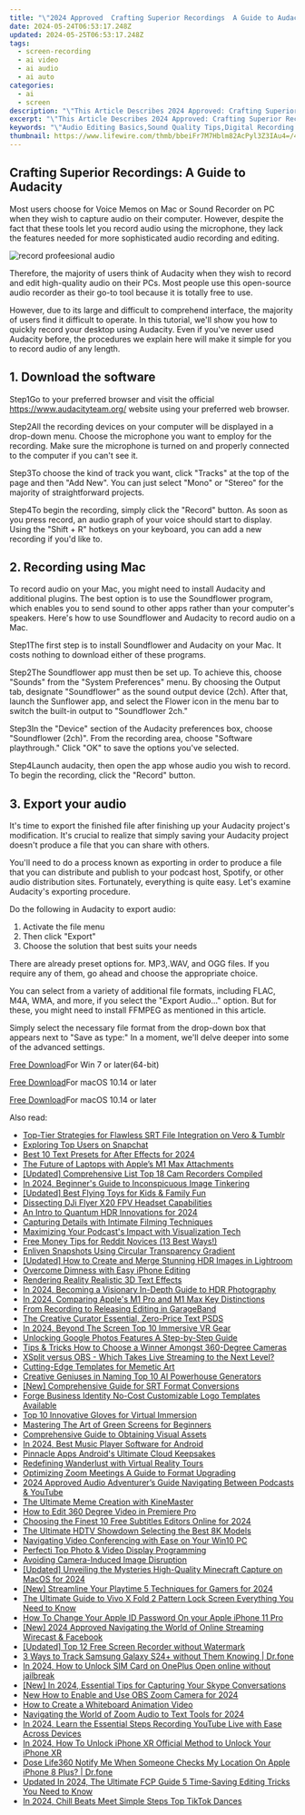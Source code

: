 ```yaml
---
title: "\"2024 Approved  Crafting Superior Recordings  A Guide to Audacity\""
date: 2024-05-24T06:53:17.248Z
updated: 2024-05-25T06:53:17.248Z
tags: 
  - screen-recording
  - ai video
  - ai audio
  - ai auto
categories: 
  - ai
  - screen
description: "\"This Article Describes 2024 Approved: Crafting Superior Recordings: A Guide to Audacity\""
excerpt: "\"This Article Describes 2024 Approved: Crafting Superior Recordings: A Guide to Audacity\""
keywords: "\"Audio Editing Basics,Sound Quality Tips,Digital Recording Techniques,Mastering Music Tracks,Advanced Mixing Guide,Audacity Essentials,High-Fidelity Recordings\""
thumbnail: https://www.lifewire.com/thmb/bbeiFr7M7Hblm82AcPyl3Z3IAu4=/400x300/filters:no_upscale():max_bytes(150000):strip_icc()/001_how-to-fix-it-when-roku-tv-sound-is-not-working-5198644-bc2ace5bd66c4dcb9ba516eac5fc3df8.jpg
---
```


## Crafting Superior Recordings: A Guide to Audacity

Most users choose for Voice Memos on Mac or Sound Recorder on PC when they wish to capture audio on their computer. However, despite the fact that these tools let you record audio using the microphone, they lack the features needed for more sophisticated audio recording and editing.

![record profeesional audio](https://images.wondershare.com/filmora/article-images/Audacity-add-audio.jpg)

Therefore, the majority of users think of Audacity when they wish to record and edit high-quality audio on their PCs. Most people use this open-source audio recorder as their go-to tool because it is totally free to use.

However, due to its large and difficult to comprehend interface, the majority of users find it difficult to operate. In this tutorial, we'll show you how to quickly record your desktop using Audacity. Even if you've never used Audacity before, the procedures we explain here will make it simple for you to record audio of any length.

## 1\. Download the software

Step1Go to your preferred browser and visit the official <https://www.audacityteam.org/> website using your preferred web browser.

Step2All the recording devices on your computer will be displayed in a drop-down menu. Choose the microphone you want to employ for the recording. Make sure the microphone is turned on and properly connected to the computer if you can't see it.

Step3To choose the kind of track you want, click "Tracks" at the top of the page and then "Add New". You can just select "Mono" or "Stereo" for the majority of straightforward projects.

Step4To begin the recording, simply click the "Record" button. As soon as you press record, an audio graph of your voice should start to display. Using the "Shift + R" hotkeys on your keyboard, you can add a new recording if you'd like to.

## 2\. Recording using Mac

To record audio on your Mac, you might need to install Audacity and additional plugins. The best option is to use the Soundflower program, which enables you to send sound to other apps rather than your computer's speakers. Here's how to use Soundflower and Audacity to record audio on a Mac.

Step1The first step is to install Soundflower and Audacity on your Mac. It costs nothing to download either of these programs.

Step2The Soundflower app must then be set up. To achieve this, choose "Sounds" from the "System Preferences" menu. By choosing the Output tab, designate "Soundflower" as the sound output device (2ch). After that, launch the Sunflower app, and select the Flower icon in the menu bar to switch the built-in output to "Soundflower 2ch."

Step3In the "Device" section of the Audacity preferences box, choose "Soundflower (2ch)". From the recording area, choose "Software playthrough." Click "OK" to save the options you've selected.

Step4Launch audacity, then open the app whose audio you wish to record. To begin the recording, click the "Record" button.

## 3\. Export your audio

It's time to export the finished file after finishing up your Audacity project's modification. It's crucial to realize that simply saving your Audacity project doesn't produce a file that you can share with others.

You'll need to do a process known as exporting in order to produce a file that you can distribute and publish to your podcast host, Spotify, or other audio distribution sites. Fortunately, everything is quite easy. Let's examine Audacity's exporting procedure.

Do the following in Audacity to export audio:

1. Activate the file menu
2. Then click "Export"
3. Choose the solution that best suits your needs

There are already preset options for. MP3,.WAV, and OGG files. If you require any of them, go ahead and choose the appropriate choice.

You can select from a variety of additional file formats, including FLAC, M4A, WMA, and more, if you select the "Export Audio..." option. But for these, you might need to install FFMPEG as mentioned in this article.

Simply select the necessary file format from the drop-down box that appears next to "Save as type:" In a moment, we'll delve deeper into some of the advanced settings.

[Free Download](https://tools.techidaily.com/wondershare/filmora/download/)For Win 7 or later(64-bit)

[Free Download](https://tools.techidaily.com/wondershare/filmora/download/)For macOS 10.14 or later

[Free Download](https://tools.techidaily.com/wondershare/filmora/download/)For macOS 10.14 or later

<ins class="adsbygoogle"
     style="display:block"
     data-ad-format="autorelaxed"
     data-ad-client="ca-pub-7571918770474297"
     data-ad-slot="1223367746"></ins>

<ins class="adsbygoogle"
     style="display:block"
     data-ad-format="autorelaxed"
     data-ad-client="ca-pub-7571918770474297"
     data-ad-slot="1223367746"></ins>



<ins class="adsbygoogle"
     style="display:block"
     data-ad-client="ca-pub-7571918770474297"
     data-ad-slot="8358498916"
     data-ad-format="auto"
     data-full-width-responsive="true"></ins>


<span class="atpl-alsoreadstyle">Also read:</span>
<div><ul>
<li><a href="https://extra-lessons.techidaily.com/top-tier-strategies-for-flawless-srt-file-integration-on-vero-and-tumblr/"><u>Top-Tier Strategies for Flawless SRT File Integration on Vero & Tumblr</u></a></li>
<li><a href="https://extra-lessons.techidaily.com/exploring-top-users-on-snapchat/"><u>Exploring Top Users on Snapchat</u></a></li>
<li><a href="https://extra-lessons.techidaily.com/best-10-text-presets-for-after-effects-for-2024/"><u>Best 10 Text Presets for After Effects for 2024</u></a></li>
<li><a href="https://extra-lessons.techidaily.com/the-future-of-laptops-with-apples-m1-max-attachments/"><u>The Future of Laptops with Apple’s M1 Max Attachments</u></a></li>
<li><a href="https://extra-lessons.techidaily.com/updated-comprehensive-list-top-18-cam-recorders-compiled/"><u>[Updated] Comprehensive List  Top 18 Cam Recorders Compiled</u></a></li>
<li><a href="https://extra-lessons.techidaily.com/in-2024-beginners-guide-to-inconspicuous-image-tinkering/"><u>In 2024, Beginner's Guide to Inconspicuous Image Tinkering</u></a></li>
<li><a href="https://extra-lessons.techidaily.com/updated-best-flying-toys-for-kids-and-family-fun/"><u>[Updated] Best Flying Toys for Kids & Family Fun</u></a></li>
<li><a href="https://extra-lessons.techidaily.com/dissecting-dji-flyer-x20-fpv-headset-capabilities/"><u>Dissecting DJi Flyer X20 FPV Headset Capabilities</u></a></li>
<li><a href="https://extra-lessons.techidaily.com/an-intro-to-quantum-hdr-innovations-for-2024/"><u>An Intro to Quantum HDR Innovations for 2024</u></a></li>
<li><a href="https://extra-lessons.techidaily.com/capturing-details-with-intimate-filming-techniques/"><u>Capturing Details with Intimate Filming Techniques</u></a></li>
<li><a href="https://extra-lessons.techidaily.com/maximizing-your-podcasts-impact-with-visualization-tech/"><u>Maximizing Your Podcast's Impact with Visualization Tech</u></a></li>
<li><a href="https://extra-lessons.techidaily.com/free-money-tips-for-reddit-novices-13-best-ways/"><u>Free Money Tips for Reddit Novices (13 Best Ways!)</u></a></li>
<li><a href="https://extra-lessons.techidaily.com/enliven-snapshots-using-circular-transparency-gradient/"><u>Enliven Snapshots Using Circular Transparency Gradient</u></a></li>
<li><a href="https://extra-lessons.techidaily.com/updated-how-to-create-and-merge-stunning-hdr-images-in-lightroom/"><u>[Updated] How to Create and Merge Stunning HDR Images in Lightroom</u></a></li>
<li><a href="https://extra-lessons.techidaily.com/overcome-dimness-with-easy-iphone-editing/"><u>Overcome Dimness with Easy iPhone Editing</u></a></li>
<li><a href="https://extra-lessons.techidaily.com/rendering-reality-realistic-3d-text-effects/"><u>Rendering Reality  Realistic 3D Text Effects</u></a></li>
<li><a href="https://extra-lessons.techidaily.com/in-2024-becoming-a-visionary-in-depth-guide-to-hdr-photography/"><u>In 2024, Becoming a Visionary  In-Depth Guide to HDR Photography</u></a></li>
<li><a href="https://extra-lessons.techidaily.com/in-2024-comparing-apples-m1-pro-and-m1-max-key-distinctions/"><u>In 2024, Comparing Apple's M1 Pro and M1 Max  Key Distinctions</u></a></li>
<li><a href="https://extra-lessons.techidaily.com/from-recording-to-releasing-editing-in-garageband/"><u>From Recording to Releasing  Editing in GarageBand</u></a></li>
<li><a href="https://extra-lessons.techidaily.com/the-creative-curator-essential-zero-price-text-psds/"><u>The Creative Curator  Essential, Zero-Price Text PSDS</u></a></li>
<li><a href="https://extra-lessons.techidaily.com/in-2024-beyond-the-screen-top-10-immersive-vr-gear/"><u>In 2024, Beyond The Screen  Top 10 Immersive VR Gear</u></a></li>
<li><a href="https://extra-lessons.techidaily.com/unlocking-google-photos-features-a-step-by-step-guide/"><u>Unlocking Google Photos Features  A Step-by-Step Guide</u></a></li>
<li><a href="https://extra-lessons.techidaily.com/tips-and-tricks-how-to-choose-a-winner-amongst-360-degree-cameras/"><u>Tips & Tricks  How to Choose a Winner Amongst 360-Degree Cameras</u></a></li>
<li><a href="https://extra-lessons.techidaily.com/xsplit-versus-obs-which-takes-live-streaming-to-the-next-level/"><u>XSplit versus OBS - Which Takes Live Streaming to the Next Level?</u></a></li>
<li><a href="https://extra-lessons.techidaily.com/cutting-edge-templates-for-memetic-art/"><u>Cutting-Edge Templates for Memetic Art</u></a></li>
<li><a href="https://extra-lessons.techidaily.com/creative-geniuses-in-naming-top-10-ai-powerhouse-generators/"><u>Creative Geniuses in Naming  Top 10 AI Powerhouse Generators</u></a></li>
<li><a href="https://extra-lessons.techidaily.com/new-comprehensive-guide-for-srt-format-conversions/"><u>[New] Comprehensive Guide for SRT Format Conversions</u></a></li>
<li><a href="https://extra-lessons.techidaily.com/forge-business-identity-no-cost-customizable-logo-templates-available/"><u>Forge Business Identity  No-Cost Customizable Logo Templates Available</u></a></li>
<li><a href="https://extra-lessons.techidaily.com/top-10-innovative-gloves-for-virtual-immersion/"><u>Top 10 Innovative Gloves for Virtual Immersion</u></a></li>
<li><a href="https://extra-lessons.techidaily.com/mastering-the-art-of-green-screens-for-beginners/"><u>Mastering The Art of Green Screens for Beginners</u></a></li>
<li><a href="https://extra-lessons.techidaily.com/comprehensive-guide-to-obtaining-visual-assets/"><u>Comprehensive Guide to Obtaining Visual Assets</u></a></li>
<li><a href="https://extra-lessons.techidaily.com/in-2024-best-music-player-software-for-android/"><u>In 2024, Best Music Player Software for Android</u></a></li>
<li><a href="https://extra-lessons.techidaily.com/pinnacle-apps-androids-ultimate-cloud-keepsakes/"><u>Pinnacle Apps  Android's Ultimate Cloud Keepsakes</u></a></li>
<li><a href="https://extra-lessons.techidaily.com/redefining-wanderlust-with-virtual-reality-tours/"><u>Redefining Wanderlust with Virtual Reality Tours</u></a></li>
<li><a href="https://extra-lessons.techidaily.com/optimizing-zoom-meetings-a-guide-to-format-upgrading/"><u>Optimizing Zoom Meetings  A Guide to Format Upgrading</u></a></li>
<li><a href="https://extra-lessons.techidaily.com/2024-approved-audio-adventurers-guide-navigating-between-podcasts-and-youtube/"><u>2024 Approved  Audio Adventurer’s Guide  Navigating Between Podcasts & YouTube</u></a></li>
<li><a href="https://extra-lessons.techidaily.com/the-ultimate-meme-creation-with-kinemaster/"><u>The Ultimate Meme Creation with KineMaster</u></a></li>
<li><a href="https://extra-lessons.techidaily.com/how-to-edit-360-degree-video-in-premiere-pro/"><u>How to Edit 360 Degree Video in Premiere Pro</u></a></li>
<li><a href="https://extra-lessons.techidaily.com/choosing-the-finest-10-free-subtitles-editors-online-for-2024/"><u>Choosing the Finest 10 Free Subtitles Editors Online for 2024</u></a></li>
<li><a href="https://extra-lessons.techidaily.com/the-ultimate-hdtv-showdown-selecting-the-best-8k-models/"><u>The Ultimate HDTV Showdown  Selecting the Best 8K Models</u></a></li>
<li><a href="https://extra-lessons.techidaily.com/navigating-video-conferencing-with-ease-on-your-win10-pc/"><u>Navigating Video Conferencing with Ease on Your Win10 PC</u></a></li>
<li><a href="https://extra-lessons.techidaily.com/perfecti-top-photo-and-video-display-programming/"><u>Perfecti  Top Photo & Video Display Programming</u></a></li>
<li><a href="https://extra-lessons.techidaily.com/avoiding-camera-induced-image-disruption/"><u>Avoiding Camera-Induced Image Disruption</u></a></li>
<li><a href="https://screen-capture.techidaily.com/updated-unveiling-the-mysteries-high-quality-minecraft-capture-on-macos-for-2024/"><u>[Updated] Unveiling the Mysteries  High-Quality Minecraft Capture on MacOS for 2024</u></a></li>
<li><a href="https://screen-video-capture.techidaily.com/new-streamline-your-playtime-5-techniques-for-gamers-for-2024/"><u>[New] Streamline Your Playtime  5 Techniques for Gamers for 2024</u></a></li>
<li><a href="https://android-unlock.techidaily.com/the-ultimate-guide-to-vivo-x-fold-2-pattern-lock-screen-everything-you-need-to-know-by-drfone-android/"><u>The Ultimate Guide to Vivo X Fold 2 Pattern Lock Screen Everything You Need to Know</u></a></li>
<li><a href="https://ios-unlock.techidaily.com/how-to-change-your-apple-id-password-on-your-apple-iphone-11-pro-by-drfone-ios/"><u>How To Change Your Apple ID Password On your Apple iPhone 11 Pro</u></a></li>
<li><a href="https://facebook-video-content.techidaily.com/new-2024-approved-navigating-the-world-of-online-streaming-wirecast-and-facebook/"><u>[New] 2024 Approved  Navigating the World of Online Streaming  Wirecast & Facebook</u></a></li>
<li><a href="https://screen-capture.techidaily.com/updated-top-12-free-screen-recorder-without-watermark/"><u>[Updated] Top 12 Free Screen Recorder without Watermark</u></a></li>
<li><a href="https://android-location-track.techidaily.com/3-ways-to-track-samsung-galaxy-s24plus-without-them-knowing-drfone-by-drfone-virtual-android/"><u>3 Ways to Track Samsung Galaxy S24+ without Them Knowing | Dr.fone</u></a></li>
<li><a href="https://sim-unlock.techidaily.com/in-2024-how-to-unlock-sim-card-on-oneplus-open-online-without-jailbreak-by-drfone-android/"><u>In 2024, How to Unlock SIM Card on OnePlus Open online without jailbreak</u></a></li>
<li><a href="https://video-screen-grab.techidaily.com/new-in-2024-essential-tips-for-capturing-your-skype-conversations/"><u>[New] In 2024, Essential Tips for Capturing Your Skype Conversations</u></a></li>
<li><a href="https://ai-video-editing.techidaily.com/new-how-to-enable-and-use-obs-zoom-camera-for-2024/"><u>New How to Enable and Use OBS Zoom Camera for 2024</u></a></li>
<li><a href="https://animation-videos.techidaily.com/how-to-create-a-whiteboard-animation-video/"><u>How to Create a Whiteboard Animation Video</u></a></li>
<li><a href="https://visual-screen-recording.techidaily.com/navigating-the-world-of-zoom-audio-to-text-tools-for-2024/"><u>Navigating the World of Zoom Audio to Text Tools for 2024</u></a></li>
<li><a href="https://remote-screen-capture.techidaily.com/in-2024-learn-the-essential-steps-recording-youtube-live-with-ease-across-devices/"><u>In 2024, Learn the Essential Steps  Recording YouTube Live with Ease Across Devices</u></a></li>
<li><a href="https://sim-unlock.techidaily.com/in-2024-how-to-unlock-iphone-xr-official-method-to-unlock-your-iphone-xr-by-drfone-ios/"><u>In 2024, How To Unlock iPhone XR Official Method to Unlock Your iPhone XR</u></a></li>
<li><a href="https://fake-location.techidaily.com/dose-life360-notify-me-when-someone-checks-my-location-on-apple-iphone-8-plus-drfone-by-drfone-virtual-ios/"><u>Dose Life360 Notify Me When Someone Checks My Location On Apple iPhone 8 Plus? | Dr.fone</u></a></li>
<li><a href="https://ai-driven-video-production.techidaily.com/updated-in-2024-the-ultimate-fcp-guide-5-time-saving-editing-tricks-you-need-to-know/"><u>Updated In 2024, The Ultimate FCP Guide 5 Time-Saving Editing Tricks You Need to Know</u></a></li>
<li><a href="https://tiktok-clips.techidaily.com/in-2024-chill-beats-meet-simple-steps-top-tiktok-dances/"><u>In 2024, Chill Beats Meet Simple Steps  Top TikTok Dances</u></a></li>
</ul></div>

